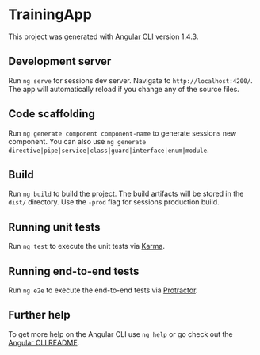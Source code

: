 # TrainingApp

This project was generated with [Angular CLI](https://github.com/angular/angular-cli) version 1.4.3.

## Development server

Run `ng serve` for sessions dev server. Navigate to `http://localhost:4200/`. The app will automatically reload if you change any of the source files.

## Code scaffolding

Run `ng generate component component-name` to generate sessions new component. You can also use `ng generate directive|pipe|service|class|guard|interface|enum|module`.

## Build

Run `ng build` to build the project. The build artifacts will be stored in the `dist/` directory. Use the `-prod` flag for sessions production build.

## Running unit tests

Run `ng test` to execute the unit tests via [Karma](https://karma-runner.github.io).

## Running end-to-end tests

Run `ng e2e` to execute the end-to-end tests via [Protractor](http://www.protractortest.org/).

## Further help

To get more help on the Angular CLI use `ng help` or go check out the [Angular CLI README](https://github.com/angular/angular-cli/blob/master/README.md).
